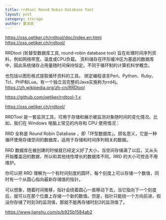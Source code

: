 ```yaml
---
title: rrdtool Round Robin Database Tool
layout: post
category: storage
author: 夏泽民
---
```

https://oss.oetiker.ch/rrdtool/doc/index.en.html
https://oss.oetiker.ch/rrdtool/

RRDtool (轮替型数据库工具, round-robin database tool) 旨在处理时间序列资料，例如网络带宽、温度或CPU负载。 资料储存在环形缓冲区为基底的数据库中，因此系统储存占用量随时间保持恒定。不同于循环制的计算机科学概念。

也包括以图形格式提取循环资料的工具。 绑定编程语言Perl、Python、Ruby、Tcl、PHP和Lua。有一个独立且完整的Java实施称为rrd4j。
https://zh.wikipedia.org/zh-cn/RRDtool
<!-- more -->
https://github.com/oetiker/rrdtool-1.x

https://oss.oetiker.ch/rrdtool/

RRDTool 是一套监测工具，可用于存储和展示被监测对象随时间的变化情况。比如，我们在 Windows 电脑上常见的内存和 CPU 使用情况：

RRD 全称是 Round Robin Database ，即「环型数据库」。顾名思义，它是一种循环使用存储空间的数据库，适用于存储和时间序列相关的数据。

RRD 数据库在被创建的时候就已经定义好了大小，当空间存储满了以后，又从头开始覆盖旧的数据，所以和其他线性增长的数据库不同，RRD 的大小可控且不用维护。

你可以把 RRD 理解为一个有时间刻度的圆环，每个刻度上可以存储一个数值，同时有一个从圆心指向最新存储值的指针。

可以想象，随着时间推移，指针会绕着圆心一直移动下去，当它指向下一个刻度后，就可以在那个位置上存储一个新的数值。但是，指针只能绕一个方向前进，假设你存储了时刻3的监测值，那就不能再存储时刻2的监测值了。

https://www.jianshu.com/p/b925b1584ab2
